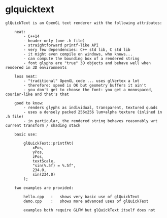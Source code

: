 # glquicktext

    glQuickText is an OpenGL text renderer with the following attributes:

        neat:
            - C++14
            - header-only (one .h file)
            - straightforward printf-like API
            - very few dependencies: C++ std lib, C std lib
            - it might even compile on windows, who knows...
            - can compute the bounding box of a rendered string
            - font glyphs are "true" 3D objects and behave well when rendered in 3D environments

        less neat:
            - "traditional" OpenGL code ... uses glVertex a lot
            - therefore: speed is OK but geometry buffers it ain't
            - you don't get to choose the font: you get a monospaced, courier-like and that's that

        good to know:
            - renders glyphs as individual, transparent, textured quads
            - uses a densely packed 256x256 lum+alpha texture (inlined in .h file)
            - in particular, the rendered string behaves reasonably wrt current transform / shading stack

        basic use:

            glQuickText::printfAt(
                xPos,
                yPos,
                zPos,
                textScale,
                "sin(%.5f) = %.5f",
                234.0,
                sin(234.0)
            );

        two examples are provided:

            hello.cpp   :   shows very basic use of glQuickText
            demo.cpp    :   shows more advanced uses of glQuickText

            examples both require GLFW but glQuickText itself does not

